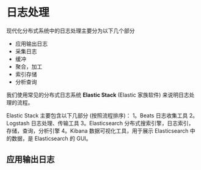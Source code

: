 # 日志处理

现代化分布式系统中的日志处理主要分为以下几个部分
- 应用输出日志
- 采集日志
- 缓冲
- 聚合，加工
- 索引存储
- 分析查询

我们使用常见的分布式日志系统 **Elastic Stack** (Elastic 家族软件) 来说明日志处理的流程。

Elastic Stack 主要包含以下几部分 (按照流程排序)：
1。Beats 日志收集工具
2。Logstash 日志处理、传输工具
3。Elasticsearch 分布式搜索引擎，日志索引，存储，查询，分析引擎
4。Kibana 数据可视化工具，用于展示 Elasticsearch 中的数据，是 Elasticsearch 的 GUI。
## 应用输出日志

